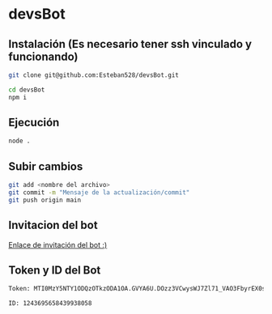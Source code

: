 # devsBot

## Instalación (Es necesario tener ssh vinculado y funcionando)
```bash
git clone git@github.com:Esteban528/devsBot.git

cd devsBot
npm i
```

## Ejecución 
```bash 
node .
```

## Subir cambios
```bash
git add <nombre del archivo>
git commit -m "Mensaje de la actualización/commit"
git push origin main

```

## Invitacion del bot
<a href="https://discord.com/oauth2/authorize?client_id=1243695658439938058&permissions=8&scope=bot">Enlace de invitación del bot :)</a>

## Token y ID del Bot
```bash
Token: MTI0MzY5NTY1ODQzOTkzODA1OA.GVYA6U.DOzz3VCwysWJ7Zl71_VAO3FbyrEX0syA0XvCDI

```
```bash
ID: 1243695658439938058

```
